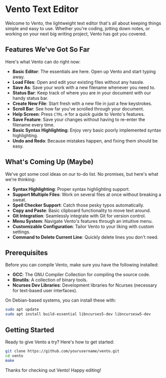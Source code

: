 # Vento Text Editor

Welcome to Vento, the lightweight text editor that's all about keeping things simple and easy to use. Whether you're coding, jotting down notes, or working on your next big writing project, Vento has got you covered.

## Features We've Got So Far

Here's what Vento can do right now:

- **Basic Editor**: The essentials are here. Open up Vento and start typing away.
- **Load Files**: Open and edit your existing files without any hassle.
- **Save As**: Save your work with a new filename whenever you need to.
- **Status Bar**: Keep track of where you are in your document with our handy status bar.
- **Create New File**: Start fresh with a new file in just a few keystrokes.
- **Scroll Bar**: See how far you've scrolled through your document.
- **Help Screen**: Press `CTRL-H` for a quick guide to Vento's features.
- **Save Feature**: Save your changes without having to re-enter the filename every time.
- **Basic Syntax Highlighting**: Enjoy very basic poorly implemented syntax highlighting.
- **Undo and Redo**: Because mistakes happen, and fixing them should be easy.

## What's Coming Up (Maybe)

We've got some cool ideas on our to-do list. No promises, but here's what we're thinking:

- **Syntax Highlighting**: Proper syntax highlighting support.
- **Support Multiple Files**: Work on several files at once without breaking a sweat.
- **Spell Checker Support**: Catch those pesky typos automatically.
- **Copy and Paste**: Basic clipboard functionality to move text around.
- **Git Integration**: Seamlessly integrate with Git for version control.
- **Menu System**: Navigate Vento's features through an intuitive menu.
- **Customizable Configuration**: Tailor Vento to your liking with custom settings.
- **Command to Delete Current Line**: Quickly delete lines you don't need.

## Prerequisites

Before you can compile Vento, make sure you have the following installed:

- **GCC**: The GNU Compiler Collection for compiling the source code.
- **Binutils**: A collection of binary tools.
- **Ncurses Dev Libraries**: Development libraries for Ncurses (necessary for text-based user interfaces).

On Debian-based systems, you can install these with:

```bash
sudo apt update
sudo apt install build-essential libncurses5-dev libncursesw5-dev
```

## Getting Started

Ready to give Vento a try? Here's how to get started:

```bash
git clone https://github.com/yourusername/vento.git
cd vento
make
```

Thanks for checking out Vento! Happy editing!